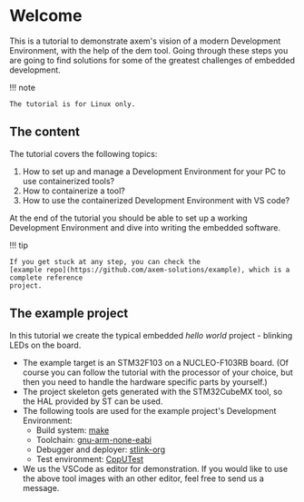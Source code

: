 # Welcome

This is a tutorial to demonstrate axem's vision of a modern Development Environment, with the help 
of the dem tool. Going through these steps you are going to find solutions for some of the greatest
challenges of embedded development.

!!! note

    The tutorial is for Linux only. 

## The content

The tutorial covers the following topics:

1. How to set up and manage a Development Environment for your PC to use containerized tools?
2. How to containerize a tool?
3. How to use the containerized Development Environment with VS code?

At the end of the tutorial you should be able to set up a working Development Environment and dive 
into writing the embedded software.

!!! tip

    If you get stuck at any step, you can check the 
    [example repo](https://github.com/axem-solutions/example), which is a complete reference 
    project.

## The example project

In this tutorial we create the typical embedded *hello world* project - blinking LEDs on the board. 

- The example target is an STM32F103 on a NUCLEO-F103RB board. (Of course you can follow the
tutorial with the processor of your choice, but then you need to handle the hardware specific parts
by yourself.)
- The project skeleton gets generated with the STM32CubeMX tool, so the HAL provided by ST can be 
used.
- The following tools are used for the example project's Development Environment:
    - Build system: [make](https://www.gnu.org/software/make/#documentation)
    - Toolchain: [gnu-arm-none-eabi](https://gcc.gnu.org/onlinedocs/)
    - Debugger and deployer: [stlink-org](https://github.com/stlink-org/stlink)
    - Test environment: [CppUTest](http://cpputest.github.io/)
- We us the VSCode as editor for demonstration. If you would like to use the above tool images with 
an other editor, feel free to send us a message.